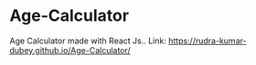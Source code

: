 # Age-Calculator
Age Calculator made with React Js.. Link: https://rudra-kumar-dubey.github.io/Age-Calculator/

